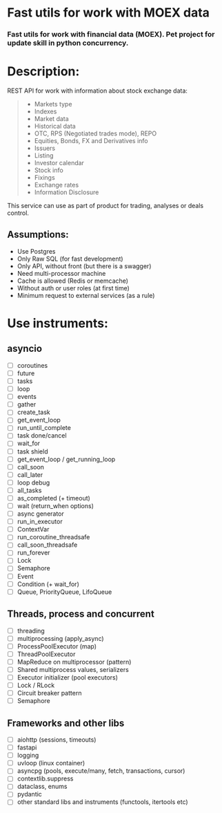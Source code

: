 # Fast utils for work with MOEX data
### Fast utils for work with financial data (MOEX). Pet project for update skill in python concurrency.

# Description:
REST API for work with information about stock exchange data:
> - Markets type
> - Indexes
> - Market data
> - Historical data
> - OTC, RPS (Negotiated trades mode), REPO
> - Equities, Bonds, FX and Derivatives info
> - Issuers
> - Listing
> - Investor calendar
> - Stock info
> - Fixings
> - Exchange rates
> - Information Disclosure

This service can use as part of product for trading, analyses or deals control.

## Assumptions:
 - Use Postgres
 - Only Raw SQL (for fast development) 
 - Only API, without front (but there is a swagger)
 - Need multi-processor machine
 - Cache is allowed (Redis or memcache)
 - Without auth or user roles (at first time)
 - Minimum request to external services (as a rule)

# Use instruments:
## asyncio
- [ ] coroutines
- [ ] future
- [ ] tasks
- [ ] loop
- [ ] events
- [ ] gather
- [ ] create_task
- [ ] get_event_loop
- [ ] run_until_complete
- [ ] task done/cancel
- [ ] wait_for
- [ ] task shield
- [ ] get_event_loop / get_running_loop
- [ ] call_soon
- [ ] call_later
- [ ] loop debug
- [ ] all_tasks
- [ ] as_completed (+ timeout)
- [ ] wait (return_when options)
- [ ] async generator
- [ ] run_in_executor
- [ ] ContextVar
- [ ] run_coroutine_threadsafe
- [ ] call_soon_threadsafe
- [ ] run_forever
- [ ] Lock
- [ ] Semaphore
- [ ] Event
- [ ] Condition (+ wait_for)
- [ ] Queue, PriorityQueue, LifoQueue

## Threads, process and concurrent
- [ ] threading
- [ ] multiprocessing (apply_async)
- [ ] ProcessPoolExecutor (map)
- [ ] ThreadPoolExecutor
- [ ] MapReduce on multiprocessor (pattern)
- [ ] Shared multiprocess values, serializers
- [ ] Executor initializer (pool executors)
- [ ] Lock / RLock
- [ ] Circuit breaker pattern
- [ ] Semaphore

## Frameworks and other libs
- [ ] aiohttp (sessions, timeouts)
- [ ] fastapi
- [ ] logging
- [ ] uvloop (linux container)
- [ ] asyncpg (pools, execute/many, fetch, transactions, cursor)
- [ ] contextlib.suppress
- [ ] dataclass, enums
- [ ] pydantic
- [ ] other standard libs and instruments (functools, itertools etc)